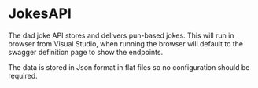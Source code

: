 # JokesAPI
The dad joke API stores and delivers pun-based jokes.
This will run in browser from Visual Studio, when running the browser will default to the swagger definition page to show the endpoints.

The data is stored in Json format in flat files so no configuration should be required.
